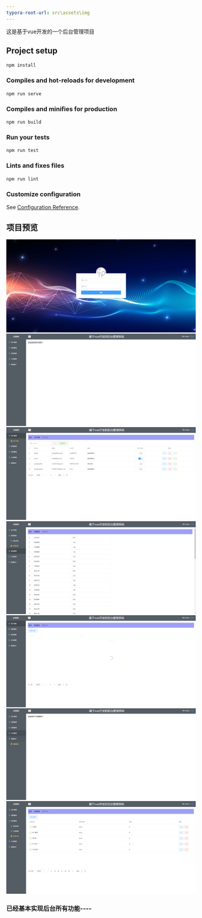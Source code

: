```yaml
---
typora-root-url: src\assets\img
---
```


这是基于vue开发的一个后台管理项目

## Project setup
```
npm install
```

### Compiles and hot-reloads for development
```
npm run serve
```

### Compiles and minifies for production
```
npm run build
```

### Run your tests
```
npm run test
```

### Lints and fixes files
```
npm run lint
```

### Customize configuration
See [Configuration Reference](https://cli.vuejs.org/config/).

## **项目预览**
![image](https://github.com/yaogengzhu/vue-cms/blob/master/src/assets/img/1551268939660.png)
![image](https://github.com/yaogengzhu/vue-cms/blob/master/src/assets/img/1551268999761.png)
![image](https://github.com/yaogengzhu/vue-cms/blob/master/src/assets/img/1551269011432.png)
![image](https://github.com/yaogengzhu/vue-cms/blob/master/src/assets/img/1551269030287.png)
![image](https://github.com/yaogengzhu/vue-cms/blob/master/src/assets/img/1551269061656.png)
![image](https://github.com/yaogengzhu/vue-cms/blob/master/src/assets/img/1551269078573.png)
![image](https://github.com/yaogengzhu/vue-cms/blob/master/src/assets/img/1551269163719.png)







### 已经基本实现后台所有功能----

